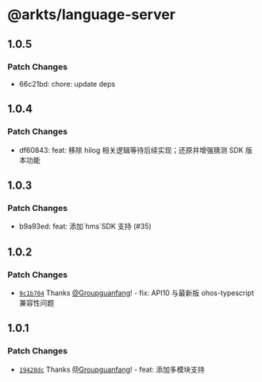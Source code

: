 # @arkts/language-server

## 1.0.5

### Patch Changes

- 66c21bd: chore: update deps

## 1.0.4

### Patch Changes

- df60843: feat: 移除 hilog 相关逻辑等待后续实现；还原并增强猜测 SDK 版本功能

## 1.0.3

### Patch Changes

- b9a93ed: feat: 添加\`hms\`SDK 支持 (#35)

## 1.0.2

### Patch Changes

- [`9c1b704`](https://github.com/Groupguanfang/arkTS/commit/9c1b7048a8b38bd0d129b2c850307e3d3c905613) Thanks [@Groupguanfang](https://github.com/Groupguanfang)! - fix: API10 与最新版 ohos-typescript 兼容性问题

## 1.0.1

### Patch Changes

- [`19428dc`](https://github.com/Groupguanfang/arkTS/commit/19428dcdb6f8e27914067ea48a53ce644c26f7e6) Thanks [@Groupguanfang](https://github.com/Groupguanfang)! - feat: 添加多模块支持
